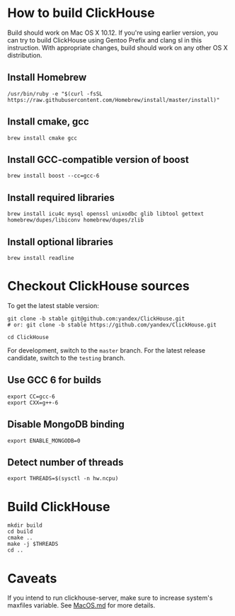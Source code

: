 # How to build ClickHouse

Build should work on Mac OS X 10.12. If you're using earlier version, you can try to build ClickHouse using Gentoo Prefix and clang sl in this instruction.
With appropriate changes, build should work on any other OS X distribution.

## Install Homebrew

```
/usr/bin/ruby -e "$(curl -fsSL https://raw.githubusercontent.com/Homebrew/install/master/install)"
```

## Install cmake, gcc

```
brew install cmake gcc
```

## Install GCC-compatible version of boost

```
brew install boost --cc=gcc-6
```

## Install required libraries

```
brew install icu4c mysql openssl unixodbc glib libtool gettext homebrew/dupes/libiconv homebrew/dupes/zlib
```

## Install optional libraries

```
brew install readline
```

# Checkout ClickHouse sources

To get the latest stable version:

```
git clone -b stable git@github.com:yandex/ClickHouse.git
# or: git clone -b stable https://github.com/yandex/ClickHouse.git

cd ClickHouse
```

For development, switch to the `master` branch.
For the latest release candidate, switch to the `testing` branch.


## Use GCC 6 for builds

```
export CC=gcc-6
export CXX=g++-6
```

## Disable MongoDB binding
```
export ENABLE_MONGODB=0
```

## Detect number of threads

```
export THREADS=$(sysctl -n hw.ncpu)
```

# Build ClickHouse

```
mkdir build
cd build
cmake ..
make -j $THREADS
cd ..
```

# Caveats

If you intend to run clickhouse-server, make sure to increase system's maxfiles variable. See [MacOS.md](https://github.com/yandex/ClickHouse/blob/master/MacOS.md) for more details.
